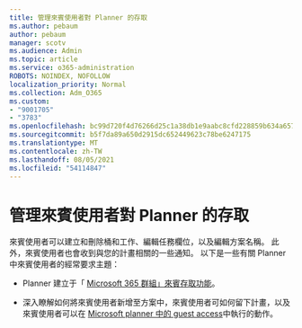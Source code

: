 ```yaml
---
title: 管理來賓使用者對 Planner 的存取
ms.author: pebaum
author: pebaum
manager: scotv
ms.audience: Admin
ms.topic: article
ms.service: o365-administration
ROBOTS: NOINDEX, NOFOLLOW
localization_priority: Normal
ms.collection: Adm_O365
ms.custom:
- "9001705"
- "3783"
ms.openlocfilehash: bc99d720f4d76266d25c1a38db1e9aabc8cfd228859b634a657230ac9cde2d89
ms.sourcegitcommit: b5f7da89a650d2915dc652449623c78be6247175
ms.translationtype: MT
ms.contentlocale: zh-TW
ms.lasthandoff: 08/05/2021
ms.locfileid: "54114847"
---
```

# <a name="manage-guest-user-access-to-planner"></a>管理來賓使用者對 Planner 的存取

來賓使用者可以建立和刪除桶和工作、編輯任務欄位，以及編輯方案名稱。 此外，來賓使用者也會收到與您的計畫相關的一些通知。 以下是一些有關 Planner 中來賓使用者的經常要求主題：

- Planner 建立于「 [Microsoft 365 群組」來賓存取功能](https://support.office.com/article/Adding-guests-to-Office-365-Groups-bfc7a840-868f-4fd6-a390-f347bf51aff6)。 

- 深入瞭解如何將來賓使用者新增至方案中，來賓使用者可如何留下計畫，以及來賓使用者可以在 [Microsoft planner 中的 guest access](https://support.office.com/article/Guest-access-in-Microsoft-Planner-cc5d7f96-dced-4da4-ab62-08c72d9759c6)中執行的動作。

